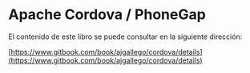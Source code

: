 # Apache Cordova / PhoneGap

El contenido de este libro se puede consultar en la siguiente dirección:

[https://www.gitbook.com/book/ajgallego/cordova/details](https://www.gitbook.com/book/ajgallego/cordova/details)

